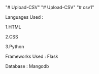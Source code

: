 "# Upload-CSV" 
"# Upload-CSV" 
"# csv1" 
 
 Languages Used :
 
 1.HTML
 
 2.CSS
 
 3.Python
 
 Frameworks Used : Flask
 
 Database : Mangodb
